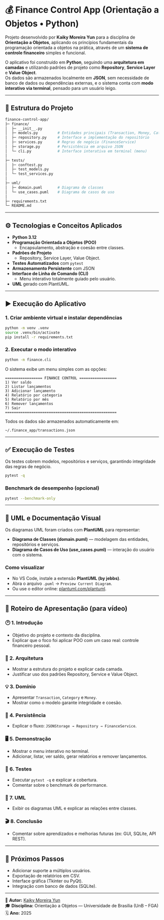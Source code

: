 # 💰 Finance Control App (Orientação a Objetos • Python)

Projeto desenvolvido por **Kaiky Moreira Yun** para a disciplina de **Orientação a Objetos**, aplicando os princípios fundamentais da programação orientada a objetos na prática, através de um **sistema de controle financeiro** simples e funcional.

O aplicativo foi construído em **Python**, seguindo uma **arquitetura em camadas** e utilizando padrões de projeto como **Repository**, **Service Layer** e **Value Object**.  
Os dados são armazenados localmente em **JSON**, sem necessidade de banco de dados ou dependências externas, e o sistema conta com **modo interativo via terminal**, pensado para um usuário leigo.

---

## 🧱 Estrutura do Projeto

```bash
finance-control-app/
├─ finance/
│  ├─ __init__.py
│  ├─ models.py         # Entidades principais (Transaction, Money, Category)
│  ├─ repository.py     # Interface e implementação do repositório
│  ├─ services.py       # Regras de negócio (FinanceService)
│  ├─ storage.py        # Persistência em arquivo JSON
│  └─ cli.py            # Interface interativa em terminal (menu)
│
├─ tests/
│  ├─ conftest.py
│  ├─ test_models.py
│  └─ test_services.py
│
├─ uml/
│  ├─ domain.puml       # Diagrama de classes
│  └─ use_cases.puml    # Diagrama de casos de uso
│
├─ requirements.txt
└─ README.md
```

---

## ⚙️ Tecnologias e Conceitos Aplicados

- **Python 3.12**
- **Programação Orientada a Objetos (POO)**
  - Encapsulamento, abstração e coesão entre classes.
- **Padrões de Projeto**
  - Repository, Service Layer, Value Object.
- **Testes Automatizados** com `pytest`
- **Armazenamento Persistente** com JSON
- **Interface de Linha de Comando (CLI)**
  - Menu interativo totalmente guiado pelo usuário.
- **UML** gerado com PlantUML.

---

## ▶️ Execução do Aplicativo

### 1. Criar ambiente virtual e instalar dependências
```bash
python -m venv .venv
source .venv/bin/activate
pip install -r requirements.txt
```

### 2. Executar o modo interativo
```bash
python -m finance.cli
```

O sistema exibe um menu simples com as opções:

```
================= FINANCE CONTROL =================
1) Ver saldo
2) Listar lançamentos
3) Adicionar lançamento
4) Relatório por categoria
5) Relatório por mês
6) Remover lançamentos
7) Sair
===================================================
```

Todos os dados são armazenados automaticamente em:
```
~/.finance_app/transactions.json
```

---

## ✅ Execução de Testes

Os testes cobrem modelos, repositórios e serviços, garantindo integridade das regras de negócio.

```bash
pytest -q
```

### Benchmark de desempenho (opcional)
```bash
pytest --benchmark-only
```

---

## 🧩 UML e Documentação Visual

Os diagramas UML foram criados com **PlantUML** para representar:

- **Diagrama de Classes (domain.puml)** — modelagem das entidades, repositórios e serviços.
- **Diagrama de Casos de Uso (use_cases.puml)** — interação do usuário com o sistema.

### Como visualizar
- No VS Code, instale a extensão **PlantUML (by jebbs)**.
- Abra o arquivo `.puml` → `Preview Current Diagram`.
- Ou use o editor online: [plantuml.com/plantuml](https://plantuml.com/plantuml).

---

## 🧪 Roteiro de Apresentação (para vídeo)

### 🕐 1. Introdução
- Objetivo do projeto e contexto da disciplina.
- Explicar que o foco foi aplicar POO com um caso real: controle financeiro pessoal.

### 🧱 2. Arquitetura
- Mostrar a estrutura do projeto e explicar cada camada.
- Justificar uso dos padrões Repository, Service e Value Object.

### 💡 3. Domínio
- Apresentar `Transaction`, `Category` e `Money`.
- Mostrar como o modelo garante integridade e coesão.

### 💾 4. Persistência
- Explicar o fluxo: `JSONStorage → Repository → FinanceService`.

### 🖥️ 5. Demonstração
- Mostrar o menu interativo no terminal.
- Adicionar, listar, ver saldo, gerar relatórios e remover lançamentos.

### 🧪 6. Testes
- Executar `pytest -q` e explicar a cobertura.
- Comentar sobre o benchmark de performance.

### 🧭 7. UML
- Exibir os diagramas UML e explicar as relações entre classes.

### 🎬 8. Conclusão
- Comentar sobre aprendizados e melhorias futuras (ex: GUI, SQLite, API REST).

---

## 🚀 Próximos Passos

- Adicionar suporte a múltiplos usuários.
- Exportação de relatórios em CSV.
- Interface gráfica (Tkinter ou PyQt).
- Integração com banco de dados (SQLite).

---

📌 **Autor:** [Kaiky Moreira Yun](https://www.linkedin.com/in/kaiky-moreira-yun)  
🎓 **Disciplina:** Orientação a Objetos — Universidade de Brasília (UnB – FGA)  
🗓️ **Ano:** 2025  

